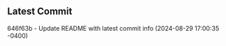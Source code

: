 
## Latest Commit
646f63b - Update README with latest commit info (2024-08-29 17:00:35 -0400) <Yunxi-Zhou>
